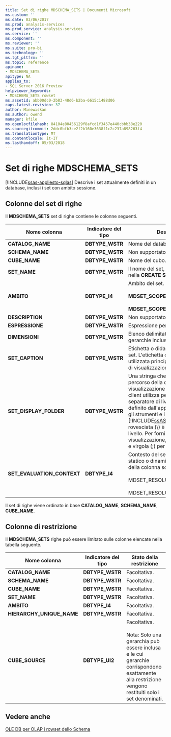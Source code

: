 ```yaml
---
title: Set di righe MDSCHEMA_SETS | Documenti Microsoft
ms.custom: ''
ms.date: 03/06/2017
ms.prod: analysis-services
ms.prod_service: analysis-services
ms.service: ''
ms.component: ''
ms.reviewer: ''
ms.suite: pro-bi
ms.technology: ''
ms.tgt_pltfrm: ''
ms.topic: reference
apiname:
- MDSCHEMA_SETS
apitype: NA
applies_to:
- SQL Server 2016 Preview
helpviewer_keywords:
- MDSCHEMA_SETS rowset
ms.assetid: abb00dc0-2b83-48d6-b2ba-6615c1488d06
caps.latest.revision: 37
author: Minewiskan
ms.author: owend
manager: kfile
ms.openlocfilehash: 84104e80456129f8afcd1f3457e440cbbb38e220
ms.sourcegitcommit: 2ddc0bfb3ce2f2b160e3638f1c2c237a898263f4
ms.translationtype: MT
ms.contentlocale: it-IT
ms.lasthandoff: 05/03/2018
---
```

# <a name="mdschemasets-rowset"></a>Set di righe MDSCHEMA_SETS
[!INCLUDE[ssas-appliesto-sqlas](../../../includes/ssas-appliesto-sqlas.md)]
  Descrive i set attualmente definiti in un database, inclusi i set con ambito sessione.  
  
## <a name="rowset-columns"></a>Colonne del set di righe  
 Il **MDSCHEMA_SETS** set di righe contiene le colonne seguenti.  
  
|Nome colonna|Indicatore del tipo|Description|  
|-----------------|--------------------|-----------------|  
|**CATALOG_NAME**|**DBTYPE_WSTR**|Nome del database.|  
|**SCHEMA_NAME**|**DBTYPE_WSTR**|Non supportato.|  
|**CUBE_NAME**|**DBTYPE_WSTR**|Nome del cubo.|  
|**SET_NAME**|**DBTYPE_WSTR**|Il nome del set, come specificato nella **CREATE SET** istruzione.|  
|**AMBITO**|**DBTYPE_I4**|Ambito del set.<br /><br /> **MDSET_SCOPE_GLOBAL** (**1**)<br /><br /> **MDSET_SCOPE_SESSION** (**2**)|  
|**DESCRIPTION**|**DBTYPE_WSTR**|Non supportato.|  
|**ESPRESSIONE**|**DBTYPE_WSTR**|Espressione per il set.|  
|**DIMENSIONI**|**DBTYPE_WSTR**|Elenco delimitato da virgole delle gerarchie incluse nel set.|  
|**SET_CAPTION**|**DBTYPE_WSTR**|Etichetta o didascalia associata al set. L'etichetta o la didascalia viene utilizzata principalmente per scopi di visualizzazione.|  
|**SET_DISPLAY_FOLDER**|**DBTYPE_WSTR**|Una stringa che identifica il percorso della cartella di visualizzazione che l'applicazione client utilizza per mostrare il set. Il separatore di livello delle cartelle è definito dall'applicazione client. Per gli strumenti e i client forniti da [!INCLUDE[ssASnoversion](../../../includes/ssasnoversion-md.md)], la barra rovesciata (\\) è il separatore di livello. Per fornire più cartelle di visualizzazione, utilizzare un punto e virgola (;) per separare le cartelle.|  
|**SET_EVALUATION_CONTEXT**|**DBTYPE_I4**|Contesto del set. Il set può essere statico o dinamico. I possibili valori della colonna sono i seguenti:<br /><br /> MDSET_RESOLUTION_STATIC=1<br /><br /> MDSET_RESOLUTION_DYNAMIC=2|  
  
 Il set di righe viene ordinato in base **CATALOG_NAME**, **SCHEMA_NAME**, **CUBE_NAME**.  
  
## <a name="restriction-columns"></a>Colonne di restrizione  
 Il **MDSCHEMA_SETS** righe può essere limitato sulle colonne elencate nella tabella seguente.  
  
|Nome colonna|Indicatore del tipo|Stato della restrizione|  
|-----------------|--------------------|-----------------------|  
|**CATALOG_NAME**|**DBTYPE_WSTR**|Facoltativa.|  
|**SCHEMA_NAME**|**DBTYPE_WSTR**|Facoltativa.|  
|**CUBE_NAME**|**DBTYPE_WSTR**|Facoltativa.|  
|**SET_NAME**|**DBTYPE_WSTR**|Facoltativa.|  
|**AMBITO**|**DBTYPE_I4**|Facoltativa.|  
|**HIERARCHY_UNIQUE_NAME**|**DBTYPE_WSTR**|Facoltativa.|  
|**CUBE_SOURCE**|**DBTYPE_UI2**|Facoltativa.<br /><br /> Nota: Solo una gerarchia può essere inclusa e le cui gerarchie corrispondono esattamente alla restrizione vengono restituiti solo i set denominati.|  
  
## <a name="see-also"></a>Vedere anche  
 [OLE DB per OLAP i rowset dello Schema](../../../analysis-services/schema-rowsets/ole-db-olap/ole-db-for-olap-schema-rowsets.md)  
  
  
